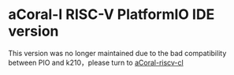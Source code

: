# aCoral-I RISC-V PlatformIO IDE version
This version was no longer maintained due to the bad compatibility between PIO and k210，please turn to [aCoral-riscv-cl](https://github.com/spg-one/aCoral-riscv-cl)